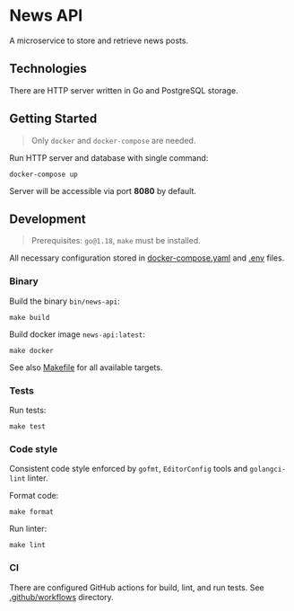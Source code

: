 # News API

A microservice to store and retrieve news posts.

## Technologies

There are HTTP server written in Go and PostgreSQL storage.

## Getting Started

> Only `docker` and `docker-compose` are needed.

Run HTTP server and database with single command:

```shell
docker-compose up
```

Server will be accessible via port **8080** by default.

## Development

> Prerequisites: `go@1.18`, `make` must be installed.

All necessary configuration stored in [docker-compose.yaml](docker-compose.yaml) and [.env](.env) files.

### Binary

Build the binary `bin/news-api`:

```shell
make build
```

Build docker image `news-api:latest`:

```shell
make docker
```

See also [Makefile](Makefile) for all available targets.

### Tests

Run tests:

```shell
make test
```

### Code style

Consistent code style enforced by `gofmt`, `EditorConfig` tools and `golangci-lint` linter.

Format code:

```shell
make format
```

Run linter:

```shell
make lint
```

### CI

There are configured GitHub actions for build, lint, and run tests.
See [.github/workflows](.github/workflows) directory.
